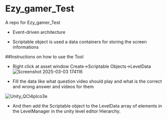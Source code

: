 # Ezy_gamer_Test
A repo for Ezy_gamer_Test

* Event-driven architecture

* Scriptable object is used a data containers for storing the screen informations

##Instructions on how to use the Tool

* Right click at asset window Create->Scriptable Objects->LevelData
![Screenshot 2025-03-03 174116](https://github.com/user-attachments/assets/bc98fe56-55e0-4b6c-830b-eeb34cb223ae)

* Fill the data like what question video should play and what is the correct and wrong answer and videos for them

![Unity_QCl4pIco3e](https://github.com/user-attachments/assets/e3e05782-b930-44b3-a264-f91d2d0125b6)

* And then add the Scriptable object to the LevelData array of elements in the LevelManager in the unity level editor Hierarchy.
